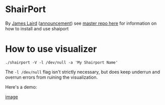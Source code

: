 ShairPort
=========
By [James Laird](mailto:jhl@mafipulation.org) ([announcement](http://mafipulation.org/blagoblig/2011/04/08#shairport))
see [master repo here](https://github.com/abrasive/shairport) for information on how to install and use shaiport

How to use visualizer
=========
`./shairport -V -l /dev/null -a 'My Shairport Name'`

The `-l /dev/null` flag isn't strictly necessary, but does keep underrun and overrun errors from ruining the visualization.

Here's a demo:

[image](http://zippy.gfycat.com/DecisiveMenacingDrafthorse.gif)


